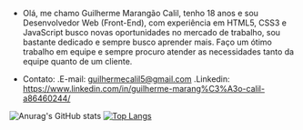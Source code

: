 - Olá, me chamo Guilherme Marangão Calil, tenho 18 anos e sou Desenvolvedor Web (Front-End), com experiência em HTML5, CSS3 e JavaScript busco novas oportunidades no mercado de trabalho, sou bastante dedicado e sempre busco aprender mais. Faço um ótimo trabalho em equipe e sempre procuro atender as necessidades tanto da equipe quanto de um cliente. 

- Contato: 
    .E-mail: guilhermecalil5@gmail.com
    .Linkedin: https://www.linkedin.com/in/guilherme-marang%C3%A3o-calil-a86460244/


![Anurag's GitHub stats](https://github-readme-stats.vercel.app/api?username=anuraghazra&show_icons=true&theme=transparent)
[![Top Langs](https://github-readme-stats.vercel.app/api/top-langs/?username=guilhermecalil&layout=compact)](https://github.com/anuraghazra/github-readme-stats)
